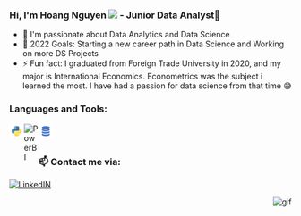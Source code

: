 ### Hi, I'm Hoang Nguyen <img src="https://media.giphy.com/media/hvRJCLFzcasrR4ia7z/giphy.gif" width="25px"> - Junior Data Analyst🌱 


- 🔭 I'm passionate about Data Analytics and Data Science
- 🥅 2022 Goals: Starting a new career path in Data Science and  Working on more DS Projects
- ⚡ Fun fact: I graduated from Foreign Trade University in 2020, and my major is International Economics. Econometrics was the subject i learned the most. I have had a passion for data science from that time 😅

### Languages and Tools:
<img align="left" alt="Python" width="26px" src="https://raw.githubusercontent.com/github/explore/80688e429a7d4ef2fca1e82350fe8e3517d3494d/topics/python/python.png" />
<img align="left" alt="PowerBI" width="26px" src="https://raw.githubusercontent.com/microsoft/pbiworkshops/5fc7ef8c1e37744eb58032b7d44a3d81a2bf1a4e/_Asset%20Library/powerbi.svg" />
<img align="left" alt="SQL" width="26px" src="https://raw.githubusercontent.com/github/explore/80688e429a7d4ef2fca1e82350fe8e3517d3494d/topics/sql/sql.png" />


<br />
<br />

### 📫 Contact me via:

[![LinkedIN](https://img.shields.io/badge/LinkedIn-0077B5?style=for-the-badge&logo=linkedin&color=%23003140&logoColor=white)](https://www.linkedin.com/in/hoang-hoang-232767141/)

<td width="52%"><img alt="gif" align="right" src="https://raw.githubusercontent.com/nguyenhuuhoang3697/CodexploreRepo/master/.github/assets/coding.gif"/></td>
</tr>
<table>
 


